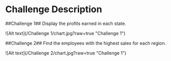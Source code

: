 # Challenge Description

##Challenge 1##
Display the profits earned in each state.

![Alt text](/Challenge 1/chart.jpg?raw=true "Challenge 1")


##Challenge 2##
Find the employees with the highest sales for each region.

![Alt text](/Challenge 2/chart.jpg?raw=true "Challenge 1")
